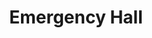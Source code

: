 ---
layout: building
title: "Emergency Hall"
alternative_name: 
built: 1901
addition:
architect: "H.F. Liebbe"
contractor: "H.W. Schleuter"
razed: 1906
author:
rights: Public Domain
source: Iowa State University Library, University Archives
publication-date: 1980 
---